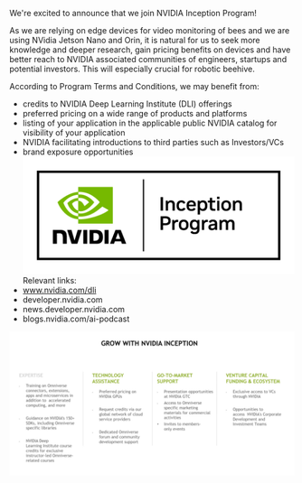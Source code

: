 We're excited to announce that we join NVIDIA Inception Program!

As we are relying on edge devices for video monitoring of bees and we are using NVidia Jetson Nano and Orin, it is natural for us to seek more knowledge and deeper research, gain pricing benefits on devices and have better reach to NVIDIA associated communities of engineers, startups and potential investors. This will especially crucial for robotic beehive.

According to Program Terms and Conditions, we may benefit from:
- credits to NVIDIA Deep Learning Institute (DLI) offerings
- preferred pricing on a wide range of products and platforms
- listing of your application in the applicable public NVIDIA catalog for visibility of your application
- NVIDIA facilitating introductions to third parties such as Investors/VCs
- brand exposure opportunities
![](img/nvidia-inception-program-badge-rgb-for-screen.png)
Relevant links:
- www.nvidia.com/dli
- developer.nvidia.com
- news.developer.nvidia.com
- blogs.nvidia.com/ai-podcast


![](img/Screenshot%202024-12-01%20at%2022.51.52.png)
